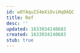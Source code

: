 ```yaml
---
id: w8YAquIS4mXiOviHq0AQC
title: Ref
desc: ''
updated: 1633934140683
created: 1633934140683
stub: true
---
```


